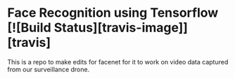 # Face Recognition using Tensorflow [![Build Status][travis-image]][travis]

This is a repo to make edits for facenet for it to work on video data captured from our surveillance drone.
